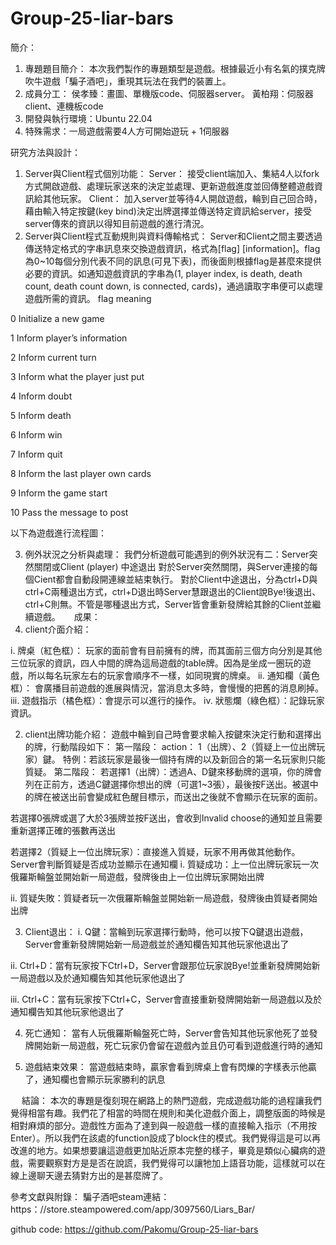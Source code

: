 # Group-25-liar-bars

簡介：
1.	專題題目簡介：
本次我們製作的專題類型是遊戲。根據最近小有名氣的撲克牌吹牛遊戲「騙子酒吧」，重現其玩法在我們的裝置上。
2.	成員分工：
侯孝臻：畫圖、單機版code、伺服器server。
黃柏翔：伺服器client、連機板code
3.	開發與執行環境：Ubuntu 22.04
4.	特殊需求：一局遊戲需要4人方可開始遊玩 + 1伺服器

研究方法與設計： 
1.	Server與Client程式個別功能：
Server： 
接受client端加入、集結4人以fork方式開啟遊戲、處理玩家送來的決定並處理、更新遊戲進度並回傳整體遊戲資訊給其他玩家。
Client： 
加入server並等待4人開啟遊戲，輪到自己回合時，藉由輸入特定按鍵(key bind)決定出牌選擇並傳送特定資訊給server，接受server傳來的資訊以得知目前遊戲的進行清況。
2.	Server與Client程式互動規則與資料傳輸格式：
Server和Client之間主要透過傳送特定格式的字串訊息來交換遊戲資訊，格式為[flag] [information]。flag為0~10每個分別代表不同的訊息(可見下表)，而後面則根據flag是甚麼來提供必要的資訊。如通知遊戲資訊的字串為(1, player index, is death, death count, death count down, is connected, cards)，通過讀取字串便可以處理遊戲所需的資訊。
flag	meaning

0	Initialize a new game

1	Inform player’s information

2	Inform current turn

3	Inform what the player just put

4	Inform doubt

5	Inform death

6	Inform win

7	Inform quit

8	Inform the last player own cards

9	Inform the game start

10	Pass the message to post

以下為遊戲進行流程圖： 

3.	例外狀況之分析與處理：
我們分析遊戲可能遇到的例外狀況有二：Server突然關閉或Client (player) 中途退出
對於Server突然關閉，與Server連接的每個Cient都會自動段開連線並結束執行。
對於Client中途退出，分為ctrl+D與ctrl+C兩種退出方式，ctrl+D退出時Server慧跟退出的Client說Bye!後退出、ctrl+C則無。不管是哪種退出方式，Server皆會重新發牌給其餘的Client並繼續遊戲。
 
成果：
1.	client介面介紹：
 
i.	牌桌（紅色框）：
玩家的面前會有目前擁有的牌，而其面前三個方向分別是其他三位玩家的資訊，四人中間的牌為這局遊戲的table牌。因為是坐成一圈玩的遊戲，所以每名玩家左右的玩家會順序不一樣，如同現實的牌桌。
ii.	通知欄（黃色框）：
會廣播目前遊戲的進展與情況，當消息太多時，會慢慢的把舊的消息刷掉。
iii.	遊戲指示（橘色框）：會提示可以進行的操作。
iv.	狀態爛（綠色框）：記錄玩家資訊。

2.	client出牌功能介紹：
遊戲中輪到自己時會要求輸入按鍵來決定行動和選擇出的牌，行動階段如下：
第一階段：
action： 1（出牌）、2（質疑上一位出牌玩家）鍵。
特例：若該玩家是最後一個持有牌的以及新回合的第一名玩家則只能質疑。
第二階段：
若選擇1（出牌）：透過A、D鍵來移動牌的選項，你的牌會列在正前方，透過C鍵選擇你想出的牌（可選1~3張），最後按F送出。被選中的牌在被送出前會變成紅色醒目標示，而送出之後就不會顯示在玩家的面前。
 
若選擇0張牌或選了大於3張牌並按F送出，會收到Invalid choose的通知並且需要重新選擇正確的張數再送出
 

若選擇2（質疑上一位出牌玩家）：直接進入質疑，玩家不用再做其他動作。Server會判斷質疑是否成功並顯示在通知欄
i.	質疑成功：上一位出牌玩家玩一次俄羅斯輪盤並開始新一局遊戲，發牌後由上一位出牌玩家開始出牌
 
ii.	質疑失敗：質疑者玩一次俄羅斯輪盤並開始新一局遊戲，發牌後由質疑者開始出牌
 
3.	Client退出：
i.	Q鍵：當輪到玩家選擇行動時，他可以按下Q鍵退出遊戲，Server會重新發牌開始新一局遊戲並於通知欄告知其他玩家他退出了
 
ii.	Ctrl+D：當有玩家按下Ctrl+D，Server會跟那位玩家說Bye!並重新發牌開始新一局遊戲以及於通知欄告知其他玩家他退出了
  
iii.	Ctrl+C：當有玩家按下Ctrl+C，Server會直接重新發牌開始新一局遊戲以及於通知欄告知其他玩家他退出了
 

4.	死亡通知：
當有人玩俄羅斯輪盤死亡時，Server會告知其他玩家他死了並發牌開始新一局遊戲，死亡玩家仍會留在遊戲內並且仍可看到遊戲進行時的通知
 

5.	遊戲結束效果：
當遊戲結束時，贏家會看到牌桌上會有閃爍的字樣表示他贏了，通知欄也會顯示玩家勝利的訊息
 
 
結論：
本次的專題是復刻現在網路上的熱門遊戲，完成遊戲功能的過程讓我們覺得相當有趣。我們花了相當的時間在規則和美化遊戲介面上，調整版面的時候是相對麻煩的部分。遊戲性方面為了達到與一般遊戲一樣的直接輸入指示（不用按Enter）。所以我們在該處的function設成了block住的模式。我們覺得這是可以再改進的地方。如果想要讓這遊戲更加貼近原本完整的樣子，畢竟是類似心臟病的遊戲，需要觀察對方是是否在說謊，我們覺得可以讓牠加上語音功能，這樣就可以在線上邊聊天邊去猜對方出的是甚麼牌了。


參考文獻與附錄：
騙子酒吧steam連結： https：//store.steampowered.com/app/3097560/Liars_Bar/

github code:  https://github.com/Pakomu/Group-25-liar-bars


